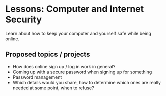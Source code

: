 # Lessons: Computer and Internet Security

Learn about how to keep your computer and yourself safe while being online.

## Proposed topics / projects

* How does online sign up / log in work in general?
* Coming up with a secure password when signing up for something
* Password management
* Which details would you share, how to determine which ones are really needed at some point, when to refuse?
